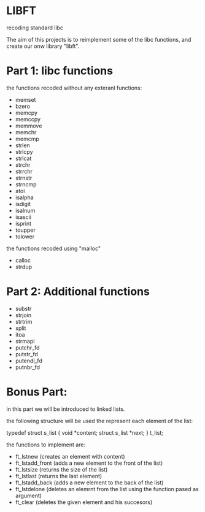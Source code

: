 # LIBFT
recoding standard libc

The aim of this projects is to reimplement some of the libc functions, and create our onw library "libft".

# Part 1: libc functions

the functions recoded without any exteranl functions:
 - memset
 - bzero
 - memcpy
 - memccpy
 - memmove
 - memchr
 - memcmp
 - strlen
 - strlcpy
 - strlcat
 - strchr
 - strrchr
 - strnstr
 - strncmp
 - atoi
 - isalpha
 - isdigit
 - isalnum
 - isascii
 - isprint
 - toupper
 - tolower
 
 the functions recoded using "malloc"
 - calloc
 - strdup
 
# Part 2: Additional functions
 
 - substr
 - strjoin
 - strtrim
 - split
 - itoa
 - strmapi
 - putchr_fd
 - putstr_fd
 - putendl_fd
 - putnbr_fd

# Bonus Part:

in this part we will be introduced to linked lists.

the following structure will be used the represent each element of the list:

typedef struct  s_list
{
  void          *content;
  struct s_list *next;
}               t_list;

the functions to implement are:
 - ft_lstnew (creates an element with content)
 - ft_lstadd_front (adds a new element to the front of the list)
 - ft_lstsize (returns the size of the list)
 - ft_lstlast (returns the last element)
 - ft_lstadd_back (adds a new element to the back of the list)
 - ft_lstdelone (deletes an elemrnt from the list using the function pased as argument)
 - ft_clear (deletes the given element and his succesors)
